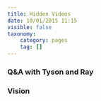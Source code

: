 ```yaml
---
title: Hidden Videos
date: 10/01/2015 11:15
visible: false
taxonomy:
    category: pages
    tag: []
---
```


### Q&A with Tyson and Ray

<script type="application/javascript" src="//content.jwplatform.com/players/VsCqAiRk-8yvnf6DL.js"></script>

### Vision

<script type="application/javascript" src="//content.jwplatform.com/players/UZUftgX1-8yvnf6DL.js"></script>